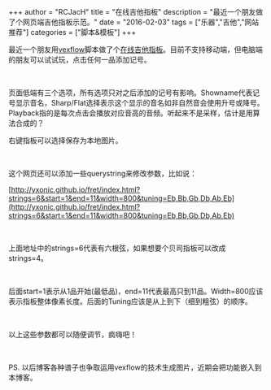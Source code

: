 +++
author = "RCJacH"
title =  "在线吉他指板"
description = "最近一个朋友做了个网页端吉他指板示范。"
date = "2016-02-03"
tags = ["乐器","吉他","网站推荐"]
categories = ["脚本&模板"]
+++

最近一个朋友用[vexflow](http://my.vexflow.com/)脚本做了个[在线吉他指板](http://yxonic.github.io/fret/)。目前不支持移动端，但电脑端的朋友可以试试玩，点击任何一品添加记号。

<br>

页面低端有三个选项，所有选项只对之后添加的记号有影响。Showname代表记号显示音名，Sharp/Flat选择表示这个显示的音名如非自然音会使用升号或降号。Playback指的是每次点击会播放对应音高的音频。听起来不是采样，估计是用算法合成的？

右键指板可以选择保存为本地图片。

<br>

这个网页还可以添加一些querystring来修改参数，比如说：

[http://yxonic.github.io/fret/index.html?strings=6&start=1&end=11&width=800&tuning=Eb,Bb,Gb,Db,Ab,Eb](http://yxonic.github.io/fret/index.html?strings=6&start=1&end=11&width=800&tuning=Eb,Bb,Gb,Db,Ab,Eb)

<br>

上面地址中的strings=6代表有六根弦，如果想要个贝司指板可以改成strings=4。

<br>

后面start=1表示从1品开始(最低品)，end=11代表最高只到11品。Width=800应该表示指板整体像素长度。后面的Tuning应该是从上到下（细到粗弦）的顺序。

<br>

以上这些参数都可以随便调节，疯嗨吧！

<br>

PS. 以后博客各种谱子也争取运用vexflow的技术生成图片，近期会把功能嵌入到本博客。